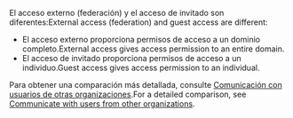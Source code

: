 <span data-ttu-id="b229b-101">El acceso externo (federación) y el acceso de invitado son diferentes:</span><span class="sxs-lookup"><span data-stu-id="b229b-101">External access (federation) and guest access are different:</span></span>

- <span data-ttu-id="b229b-102">El acceso externo proporciona permisos de acceso a un dominio completo.</span><span class="sxs-lookup"><span data-stu-id="b229b-102">External access gives access permission to an entire domain.</span></span>
- <span data-ttu-id="b229b-103">El acceso de invitado proporciona permisos de acceso a un individuo.</span><span class="sxs-lookup"><span data-stu-id="b229b-103">Guest access gives access permission to an individual.</span></span> 


<span data-ttu-id="b229b-104">Para obtener una comparación más detallada, consulte [Comunicación con usuarios de otras organizaciones](../communicate-with-users-from-other-organizations.md).</span><span class="sxs-lookup"><span data-stu-id="b229b-104">For a detailed comparison, see [Communicate with users from other organizations](../communicate-with-users-from-other-organizations.md).</span></span>
